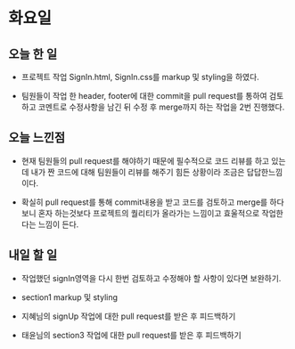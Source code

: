 # 화요일

## 오늘 한 일
- 프로젝트 작업 SignIn.html, SignIn.css를 markup 및 styling을 하였다.

- 팀원들이 작업 한 header, footer에 대한 commit을 pull request를 통하여 검토하고 코멘트로 수정사항을 남긴 뒤 수정 후 merge까지 하는 작업을 2번 진행했다.

## 오늘 느낀점
- 현재 팀원들의 pull request를 해야하기 때문에 필수적으로 코드 리뷰를 하고 있는데 내가 짠 코드에 대해 팀원들이 리뷰를 해주기 힘든 상황이라 조금은 답답한느낌이다.

- 확실히 pull request를 통해 commit내용을 받고 코드를 검토하고 merge를 하다보니 혼자 하는것보다 프로젝트의 퀄리티가 올라가는 느낌이고 효울적으로 작업한다는 느낌이 든다.

## 내일 할 일
- 작업했던 signIn영역을 다시 한번 검토하고 수정해야 할 사항이 있다면 보완하기.

- section1 markup 및 styling

- 지혜님의 signUp 작업에 대한 pull request를 받은 후 피드백하기

- 태윤님의 section3 작업에 대한 pull request를 받은 후 피드백하기